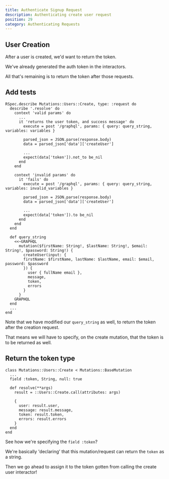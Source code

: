 ```yaml
---
title: Authenticate Signup Request
description: Authenticating create user request
position: 29
category: Authenticating Requests
---
```


## User Creation

After a user is created, we'd want to return the token.

We've already generated the auth token in the interactors.

All that's remaining is to return the token after those requests.

## Add tests

```ruby[spec/graphql/mutations/users/create_spec.rb]
RSpec.describe Mutations::Users::Create, type: :request do
  describe '.resolve' do
    context 'valid params' do
      ...
      it 'returns the user token, and success message' do
        execute = post '/graphql', params: { query: query_string, variables: variables }

        parsed_json = JSON.parse(response.body)
        data = parsed_json['data']['createUser']

        ...
        expect(data['token']).not_to be_nil
      end
    end

    context 'invalid params' do
      it 'fails' do
        execute = post '/graphql', params: { query: query_string, variables: invalid_variables }

        parsed_json = JSON.parse(response.body)
        data = parsed_json['data']['createUser']

        ...
        expect(data['token']).to be_nil
      end
    end
  end

  def query_string
    <<~GRAPHQL
      mutation($firstName: String!, $lastName: String!, $email: String!, $password: String!) {
        createUser(input: {
        firstName: $firstName, lastName: $lastName, email: $email, password: $password
        }) {
          user { fullName email },
          message,
          token,
          errors
        }
      }
    GRAPHQL
  end
  ...
end
```

Note that we have modified our `query_string` as well, to return the token after the creation request.

That means we will have to specify, on the create mutation, that the token is to be returned as well.


## Return the token type

```ruby[app/graphql/mutations/users/create.rb]
class Mutations::Users::Create < Mutations::BaseMutation
  ...
  field :token, String, null: true

  def resolve(**args)
    result = ::Users::Create.call(attributes: args)

    {
      user: result.user,
      message: result.message,
      token: result.token,
      errors: result.errors
    }
  end
end
```

See how we're specifying the `field :token`?

We're basically 'declaring' that this mutation/request can return the `token` as a string.

Then we go ahead to assign it to the token gotten from calling the create user interactor!
